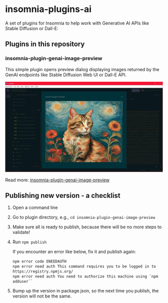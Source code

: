# insomnia-plugins-ai

A set of plugins for Insomnia to help work with Generative AI APIs like Stable Diffusion or Dall-E:

## Plugins in this repository

### insomnia-plugin-genai-image-preview

This simple plugin opens preview dialog displaying images returned by the GenAI endpoints like Stable Diffusion Web UI or Dall-E API.

![A screenshot of an opened dialog window in Insomnia](./insomnia-plugin-genai-image-preview/screenshot.jpg)

Read more: [insomnia-plugin-genai-image-preview](insomnia-plugin-genai-image-preview/README.md)


## Publishing new version - a checklist

1) Open a command line
2) Go to plugin directory, e.g., `cd insomnia-plugin-genai-image-preview`
3) Make sure all is ready to publish, because there will be no more steps to validate!
4) Run `npm publish`

   If you encounter an error like below, fix it and publish again:
   ```
   npm error code ENEEDAUTH
   npm error need auth This command requires you to be logged in to https://registry.npmjs.org/
   npm error need auth You need to authorize this machine using `npm adduser``
   ```
   
5) Bump up the version in package.json, so the next time you publish, the version will not be the same. 